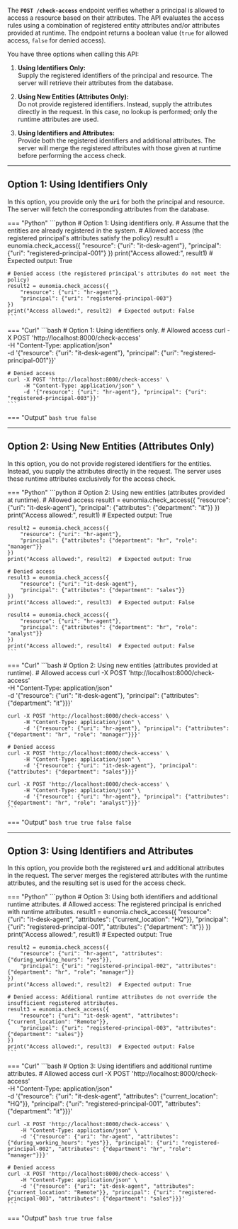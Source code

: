 The **`POST /check-access`** endpoint verifies whether a principal is allowed to access a resource based on their attributes. The API evaluates the access rules using a combination of registered entity attributes and/or attributes provided at runtime. The endpoint returns a boolean value (`true` for allowed access, `false` for denied access).

You have three options when calling this API:

1. **Using Identifiers Only:**  
   Supply the registered identifiers of the principal and resource. The server will retrieve their attributes from the database.

2. **Using New Entities (Attributes Only):**  
   Do not provide registered identifiers. Instead, supply the attributes directly in the request. In this case, no lookup is performed; only the runtime attributes are used.

3. **Using Identifiers and Attributes:**  
   Provide both the registered identifiers and additional attributes. The server will merge the registered attributes with those given at runtime before performing the access check.

---

## Option 1: Using Identifiers Only

In this option, you provide only the **`uri`** for both the principal and resource. The server will fetch the corresponding attributes from the database.

=== "Python"
    ```python
    # Option 1: Using identifiers only.
    # Assume that the entities are already registered in the system.
    # Allowed access (the registered principal's attributes satisfy the policy)
    result1 = eunomia.check_access({
        "resource": {"uri": "it-desk-agent"},
        "principal": {"uri": "registered-principal-001"}
    })
    print("Access allowed:", result1)  # Expected output: True

    # Denied access (the registered principal's attributes do not meet the policy)
    result2 = eunomia.check_access({
        "resource": {"uri": "hr-agent"},
        "principal": {"uri": "registered-principal-003"}
    })
    print("Access allowed:", result2)  # Expected output: False
    ```

=== "Curl"
    ```bash
    # Option 1: Using identifiers only.
    # Allowed access
    curl -X POST 'http://localhost:8000/check-access' \
         -H "Content-Type: application/json" \
         -d '{"resource": {"uri": "it-desk-agent"}, "principal": {"uri": "registered-principal-001"}}'

    # Denied access
    curl -X POST 'http://localhost:8000/check-access' \
         -H "Content-Type: application/json" \
         -d '{"resource": {"uri": "hr-agent"}, "principal": {"uri": "registered-principal-003"}}'
    ```

=== "Output"
    ```bash
    true
    false
    ```

---

## Option 2: Using New Entities (Attributes Only)

In this option, you do not provide registered identifiers for the entities. Instead, you supply the attributes directly in the request. The server uses these runtime attributes exclusively for the access check.

=== "Python"
    ```python
    # Option 2: Using new entities (attributes provided at runtime).
    # Allowed access
    result1 = eunomia.check_access({
        "resource": {"uri": "it-desk-agent"},
        "principal": {"attributes": {"department": "it"}}
    })
    print("Access allowed:", result1)  # Expected output: True

    result2 = eunomia.check_access({
        "resource": {"uri": "hr-agent"},
        "principal": {"attributes": {"department": "hr", "role": "manager"}}
    })
    print("Access allowed:", result2)  # Expected output: True

    # Denied access
    result3 = eunomia.check_access({
        "resource": {"uri": "it-desk-agent"},
        "principal": {"attributes": {"department": "sales"}}
    })
    print("Access allowed:", result3)  # Expected output: False

    result4 = eunomia.check_access({
        "resource": {"uri": "hr-agent"},
        "principal": {"attributes": {"department": "hr", "role": "analyst"}}
    })
    print("Access allowed:", result4)  # Expected output: False
    ```

=== "Curl"
    ```bash
    # Option 2: Using new entities (attributes provided at runtime).
    # Allowed access
    curl -X POST 'http://localhost:8000/check-access' \
         -H "Content-Type: application/json" \
         -d '{"resource": {"uri": "it-desk-agent"}, "principal": {"attributes": {"department": "it"}}}'

    curl -X POST 'http://localhost:8000/check-access' \
         -H "Content-Type: application/json" \
         -d '{"resource": {"uri": "hr-agent"}, "principal": {"attributes": {"department": "hr", "role": "manager"}}}'

    # Denied access
    curl -X POST 'http://localhost:8000/check-access' \
         -H "Content-Type: application/json" \
         -d '{"resource": {"uri": "it-desk-agent"}, "principal": {"attributes": {"department": "sales"}}}'

    curl -X POST 'http://localhost:8000/check-access' \
         -H "Content-Type: application/json" \
         -d '{"resource": {"uri": "hr-agent"}, "principal": {"attributes": {"department": "hr", "role": "analyst"}}}'
    ```

=== "Output"
    ```bash
    true
    true
    false
    false
    ```

---

## Option 3: Using Identifiers and Attributes

In this option, you provide both the registered **`uri`** and additional attributes in the request. The server merges the registered attributes with the runtime attributes, and the resulting set is used for the access check.

=== "Python"
    ```python
    # Option 3: Using both identifiers and additional runtime attributes.
    # Allowed access: The registered principal is enriched with runtime attributes.
    result1 = eunomia.check_access({
        "resource": {"uri": "it-desk-agent", "attributes": {"current_location": "HQ"}},
        "principal": {"uri": "registered-principal-001", "attributes": {"department": "it"}}
    })
    print("Access allowed:", result1)  # Expected output: True

    result2 = eunomia.check_access({
        "resource": {"uri": "hr-agent", "attributes": {"during_working_hours": "yes"}},
        "principal": {"uri": "registered-principal-002", "attributes": {"department": "hr", "role": "manager"}}
    })
    print("Access allowed:", result2)  # Expected output: True

    # Denied access: Additional runtime attributes do not override the insufficient registered attributes.
    result3 = eunomia.check_access({
        "resource": {"uri": "it-desk-agent", "attributes": {"current_location": "Remote"}},
        "principal": {"uri": "registered-principal-003", "attributes": {"department": "sales"}}
    })
    print("Access allowed:", result3)  # Expected output: False
    ```

=== "Curl"
    ```bash
    # Option 3: Using identifiers and additional runtime attributes.
    # Allowed access
    curl -X POST 'http://localhost:8000/check-access' \
        -H "Content-Type: application/json" \
        -d '{"resource": {"uri": "it-desk-agent", "attributes": {"current_location": "HQ"}}, "principal": {"uri": "registered-principal-001", "attributes": {"department": "it"}}}'

    curl -X POST 'http://localhost:8000/check-access' \
        -H "Content-Type: application/json" \
        -d '{"resource": {"uri": "hr-agent", "attributes": {"during_working_hours": "yes"}}, "principal": {"uri": "registered-principal-002", "attributes": {"department": "hr", "role": "manager"}}}'

    # Denied access
    curl -X POST 'http://localhost:8000/check-access' \
        -H "Content-Type: application/json" \
        -d '{"resource": {"uri": "it-desk-agent", "attributes": {"current_location": "Remote"}}, "principal": {"uri": "registered-principal-003", "attributes": {"department": "sales"}}}'
    ```

=== "Output"
    ```bash
    true
    true
    false
    ```